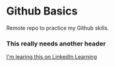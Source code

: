 # Github Basics
Remote repo to practice my Github skills.

### This really needs another header

[I'm learing this on LinkedIn Learning](https://www.linkedin.com/learning/github-for-web-designers/adding-a-readme-file?u=2228698)
